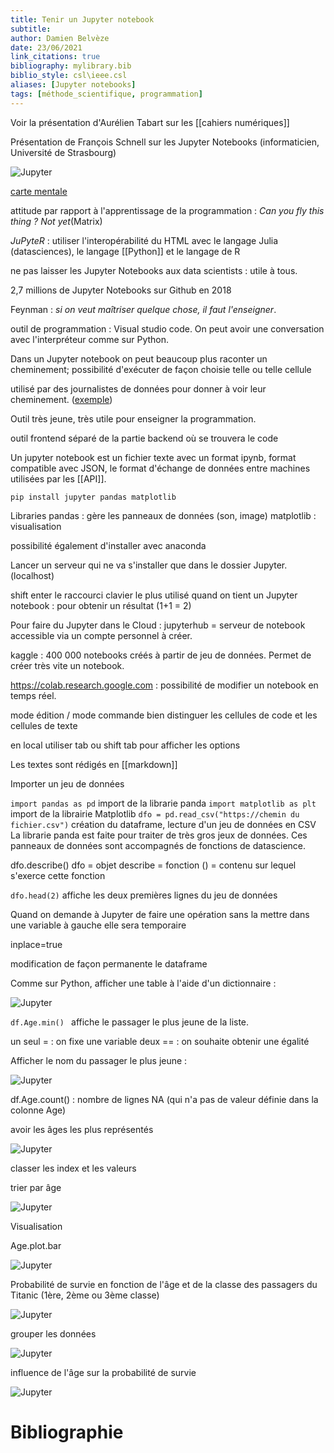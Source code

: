 ```yaml
---
title: Tenir un Jupyter notebook
subtitle:
author: Damien Belvèze
date: 23/06/2021
link_citations: true
bibliography: mylibrary.bib
biblio_style: csl\ieee.csl
aliases: [Jupyter notebooks]
tags: [méthode_scientifique, programmation]
---
```


Voir  la présentation d'Aurélien Tabart sur les [[cahiers numériques]]

Présentation de François Schnell sur les Jupyter Notebooks (informaticien, Université de Strasbourg)

![Jupyter](images/jupyter.png)

[carte mentale](https://www.mindomo.com/fr/mindmap/code-htmlcssjspython-78c64935ec2a4d1994270e5916fffa43)

attitude par rapport à l'apprentissage de la programmation : *Can you fly this thing ? Not yet*(Matrix)

*JuPyteR* : utiliser l'interopérabilité du HTML avec le langage Julia (datasciences), le langage [[Python]] et le langage de R

ne pas laisser les Jupyter Notebooks aux data scientists : utile à tous. 

2,7 millions de Jupyter Notebooks sur Github en 2018

Feynman : *si on veut maîtriser quelque chose, il faut l'enseigner*.

outil de programmation : Visual studio code. 
On peut avoir une conversation avec l'interpréteur comme sur Python. 

Dans un Jupyter notebook on peut beaucoup plus raconter un cheminement; possibilité d'exécuter de façon choisie telle ou telle cellule

utilisé par des journalistes de données pour donner à voir leur cheminement. ([exemple](https://www.rue89strasbourg.com/la-surmortalite-en-alsace-pendant-la-periode-covid-vue-depuis-les-chiffres-de-linsee-177809))

Outil très jeune, très utile pour enseigner la programmation. 

outil frontend séparé de la partie backend où se trouvera le code

Un jupyter notebook est un fichier texte avec un format ipynb, format compatible avec JSON, le format d'échange de données entre machines utilisées par les [[API]].

``
pip install jupyter pandas matplotlib
``


Libraries
pandas : gère les panneaux de données (son, image)
matplotlib : visualisation

possibilité également d'installer avec anaconda

Lancer un serveur  qui ne va s'installer que dans le dossier Jupyter. (localhost)

shift enter le raccourci clavier le plus utilisé quand on tient un Jupyter notebook : pour obtenir un résultat (1+1 = 2)

Pour faire du Jupyter dans le Cloud : jupyterhub = serveur de notebook accessible via un compte personnel à créer.

kaggle : 400 000 notebooks créés à partir de jeu de données. Permet de créer très vite un notebook. 

https://colab.research.google.com : possibilité de modifier un notebook en temps réel. 

mode édition / mode commande
bien distinguer les cellules de code et les cellules de texte

en local utiliser tab ou shift tab pour afficher les options

Les textes sont rédigés en [[markdown]]

Importer un jeu de données

``
import pandas as pd
``
import de la librarie panda
``
import matplotlib as plt
``
import de la librairie Matplotlib
``
dfo = pd.read_csv("https://chemin du fichier.csv")
``
création du dataframe, lecture d'un jeu de données en CSV
La librarie panda est faite pour traiter de très gros jeux de données. 
Ces panneaux de données sont accompagnés de fonctions de datascience. 

dfo.describe()
dfo  = objet
describe = fonction
() = contenu sur lequel s'exerce cette fonction

``
dfo.head(2)
``
affiche les deux premières lignes du jeu de données

Quand on demande à Jupyter de faire une opération sans la mettre dans une variable à gauche elle sera temporaire

inplace=true 

modification de façon permanente le dataframe

Comme sur Python, afficher une table à l'aide d'un dictionnaire : 

![Jupyter](images/jupyter2.png)

``
df.Age.min() 
``
affiche le passager le plus jeune de la liste.

un seul = : on fixe une variable
deux == : on souhaite obtenir une égalité

Afficher le nom du passager le plus jeune : 

![Jupyter](images/jupyter4.png)

df.Age.count() : nombre de lignes NA (qui n'a pas de valeur définie dans la colonne Age)

avoir les âges les plus représentés

![Jupyter](images/jupyter5.png)

classer les index et les valeurs

trier par âge 

![Jupyter](images/jupyter6.png)

Visualisation 

Age.plot.bar

![Jupyter](images/jupyter7.png)

Probabilité de survie en fonction de l'âge et de la classe des passagers du Titanic (1ère, 2ème ou 3ème classe)

![Jupyter](images/jupyter8.png)

grouper les données 

![Jupyter](images/jupyter9.png)

influence de l'âge sur la probabilité de survie

![Jupyter](images/jupyter10.png)




































# Bibliographie

